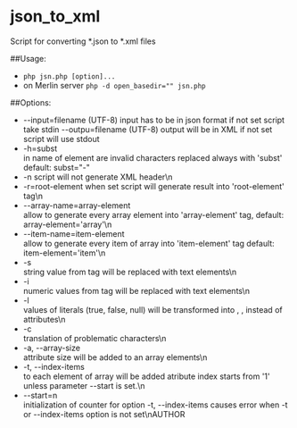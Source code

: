 # json_to_xml
Script for converting *.json to *.xml files

##Usage:
- `php jsn.php [option]...`
- on Merlin server `php -d open_basedir="" jsn.php`

##Options:
- --input=filename 
	(UTF-8) input has to be in json format if not set script take stdin
 --outpu=filename 
	(UTF-8) output will be in XML if not set script will use stdout
- -h=subst    
	in name of element are invalid characters replaced always with 'subst'  
	default: subst=\"-\"
- -n
	script will not generate XML header\n
- -r=root-element
	when set script will generate result into 'root-element' tag\n
- --array-name=array-element  
	allow to generate every array element into 'array-element' tag, 
	default: array-element='array'\n
- --item-name=item-element    
 	allow to generate every item of array into 'item-element' tag
 	default: item-element='item'\n
- -s  
 	string value from tag will be replaced with text elements\n
- -i  
 	numeric values from tag will be replaced with text elements\n
- -l  
 	values of literals (true, false, null) will be transformed into 
 	<true/>, <false/>, <null/> instead of attributes\n
- -c  
 	translation of problematic characters\n
- -a, --array-size    
 	attribute size will be added to an array elements\n
- -t, --index-items   
 	to each element of array will be added atribute index
 	starts from '1' unless parameter --start is set.\n
- --start=n   
 	initialization of counter for option -t, --index-items
 	causes error when -t or --index-items option is not set\nAUTHOR

